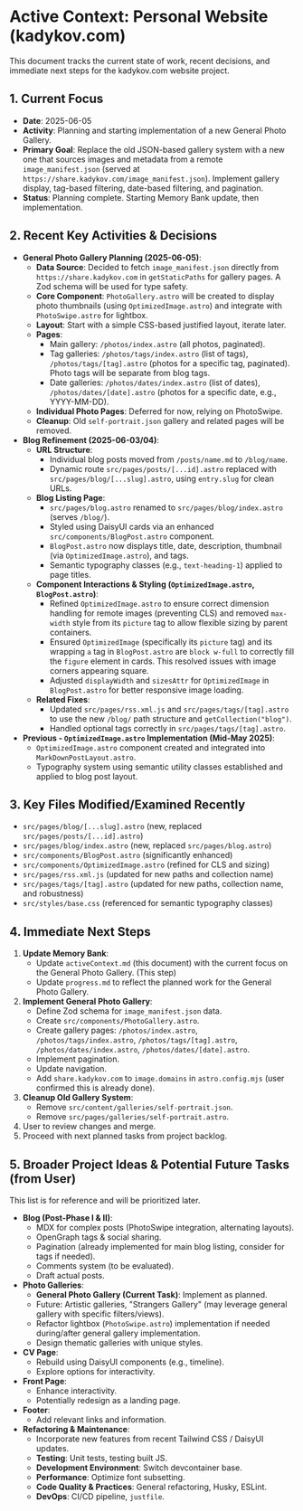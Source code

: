 # Active Context: Personal Website (kadykov.com)

This document tracks the current state of work, recent decisions, and immediate next steps for the kadykov.com website project.

## 1. Current Focus
-   **Date**: 2025-06-05
-   **Activity**: Planning and starting implementation of a new General Photo Gallery.
-   **Primary Goal**: Replace the old JSON-based gallery system with a new one that sources images and metadata from a remote `image_manifest.json` (served at `https://share.kadykov.com/image_manifest.json`). Implement gallery display, tag-based filtering, date-based filtering, and pagination.
-   **Status**: Planning complete. Starting Memory Bank update, then implementation.

## 2. Recent Key Activities & Decisions
-   **General Photo Gallery Planning (2025-06-05)**:
    *   **Data Source**: Decided to fetch `image_manifest.json` directly from `https://share.kadykov.com` in `getStaticPaths` for gallery pages. A Zod schema will be used for type safety.
    *   **Core Component**: `PhotoGallery.astro` will be created to display photo thumbnails (using `OptimizedImage.astro`) and integrate with `PhotoSwipe.astro` for lightbox.
    *   **Layout**: Start with a simple CSS-based justified layout, iterate later.
    *   **Pages**:
        *   Main gallery: `/photos/index.astro` (all photos, paginated).
        *   Tag galleries: `/photos/tags/index.astro` (list of tags), `/photos/tags/[tag].astro` (photos for a specific tag, paginated). Photo tags will be separate from blog tags.
        *   Date galleries: `/photos/dates/index.astro` (list of dates), `/photos/dates/[date].astro` (photos for a specific date, e.g., YYYY-MM-DD).
    *   **Individual Photo Pages**: Deferred for now, relying on PhotoSwipe.
    *   **Cleanup**: Old `self-portrait.json` gallery and related pages will be removed.
-   **Blog Refinement (2025-06-03/04)**:
    *   **URL Structure**:
        *   Individual blog posts moved from `/posts/name.md` to `/blog/name`.
        *   Dynamic route `src/pages/posts/[...id].astro` replaced with `src/pages/blog/[...slug].astro`, using `entry.slug` for clean URLs.
    *   **Blog Listing Page**:
        *   `src/pages/blog.astro` renamed to `src/pages/blog/index.astro` (serves `/blog/`).
        *   Styled using DaisyUI cards via an enhanced `src/components/BlogPost.astro` component.
        *   `BlogPost.astro` now displays title, date, description, thumbnail (via `OptimizedImage.astro`), and tags.
        *   Semantic typography classes (e.g., `text-heading-1`) applied to page titles.
    *   **Component Interactions & Styling (`OptimizedImage.astro`, `BlogPost.astro`)**:
        *   Refined `OptimizedImage.astro` to ensure correct dimension handling for remote images (preventing CLS) and removed `max-width` style from its `picture` tag to allow flexible sizing by parent containers.
        *   Ensured `OptimizedImage` (specifically its `picture` tag) and its wrapping `a` tag in `BlogPost.astro` are `block w-full` to correctly fill the `figure` element in cards. This resolved issues with image corners appearing square.
        *   Adjusted `displayWidth` and `sizesAttr` for `OptimizedImage` in `BlogPost.astro` for better responsive image loading.
    *   **Related Fixes**:
        *   Updated `src/pages/rss.xml.js` and `src/pages/tags/[tag].astro` to use the new `/blog/` path structure and `getCollection("blog")`.
        *   Handled optional tags correctly in `src/pages/tags/[tag].astro`.
-   **Previous - `OptimizedImage.astro` Implementation (Mid-May 2025)**:
    *   `OptimizedImage.astro` component created and integrated into `MarkDownPostLayout.astro`.
    *   Typography system using semantic utility classes established and applied to blog post layout.

## 3. Key Files Modified/Examined Recently
-   `src/pages/blog/[...slug].astro` (new, replaced `src/pages/posts/[...id].astro`)
-   `src/pages/blog/index.astro` (new, replaced `src/pages/blog.astro`)
-   `src/components/BlogPost.astro` (significantly enhanced)
-   `src/components/OptimizedImage.astro` (refined for CLS and sizing)
-   `src/pages/rss.xml.js` (updated for new paths and collection name)
-   `src/pages/tags/[tag].astro` (updated for new paths, collection name, and robustness)
-   `src/styles/base.css` (referenced for semantic typography classes)

## 4. Immediate Next Steps
1.  **Update Memory Bank**:
    *   Update `activeContext.md` (this document) with the current focus on the General Photo Gallery. (This step)
    *   Update `progress.md` to reflect the planned work for the General Photo Gallery.
2.  **Implement General Photo Gallery**:
    *   Define Zod schema for `image_manifest.json` data.
    *   Create `src/components/PhotoGallery.astro`.
    *   Create gallery pages: `/photos/index.astro`, `/photos/tags/index.astro`, `/photos/tags/[tag].astro`, `/photos/dates/index.astro`, `/photos/dates/[date].astro`.
    *   Implement pagination.
    *   Update navigation.
    *   Add `share.kadykov.com` to `image.domains` in `astro.config.mjs` (user confirmed this is already done).
3.  **Cleanup Old Gallery System**:
    *   Remove `src/content/galleries/self-portrait.json`.
    *   Remove `src/pages/galleries/self-portrait.astro`.
4.  User to review changes and merge.
5.  Proceed with next planned tasks from project backlog.

## 5. Broader Project Ideas & Potential Future Tasks (from User)
This list is for reference and will be prioritized later.

-   **Blog (Post-Phase I & II)**:
    *   MDX for complex posts (PhotoSwipe integration, alternating layouts).
    *   OpenGraph tags & social sharing.
    *   Pagination (already implemented for main blog listing, consider for tags if needed).
    *   Comments system (to be evaluated).
    *   Draft actual posts.
-   **Photo Galleries**:
    *   **General Photo Gallery (Current Task)**: Implement as planned.
    *   Future: Artistic galleries, "Strangers Gallery" (may leverage general gallery with specific filters/views).
    *   Refactor lightbox (`PhotoSwipe.astro`) implementation if needed during/after general gallery implementation.
    *   Design thematic galleries with unique styles.
-   **CV Page**:
    *   Rebuild using DaisyUI components (e.g., timeline).
    *   Explore options for interactivity.
-   **Front Page**:
    *   Enhance interactivity.
    *   Potentially redesign as a landing page.
-   **Footer**:
    *   Add relevant links and information.
-   **Refactoring & Maintenance**:
    *   Incorporate new features from recent Tailwind CSS / DaisyUI updates.
    *   **Testing**: Unit tests, testing built JS.
    *   **Development Environment**: Switch devcontainer base.
    *   **Performance**: Optimize font subsetting.
    *   **Code Quality & Practices**: General refactoring, Husky, ESLint.
    *   **DevOps**: CI/CD pipeline, `justfile`.

